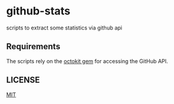 # github-stats
scripts to extract some statistics via github api

## Requirements

The scripts rely on the [octokit gem](/octokit/octokit.rb) for accessing the GitHub API.

## LICENSE

[MIT](LICENSE)
